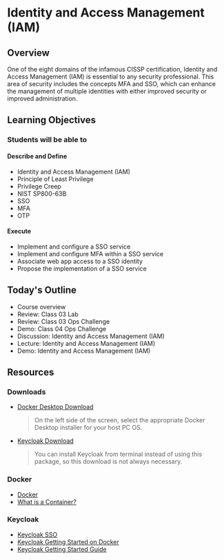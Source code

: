 # Identity and Access Management (IAM) 

## Overview

One of the eight domains of the infamous CISSP certification, Identity and Access Management (IAM) is essential to any security professional. This area of security includes the concepts MFA and SSO, which can enhance the management of multiple identities with either improved security or improved administration.

## Learning Objectives

### Students will be able to

#### Describe and Define

- Identity and Access Management (IAM)
- Principle of Least Privilege
- Privilege Creep
- NIST SP800-63B
- SSO
- MFA
- OTP

#### Execute

- Implement and configure a SSO service
- Implement and configure MFA within a SSO service
- Associate web app access to a SSO identity
- Propose the implementation of a SSO service

## Today's Outline

- Course overview
- Review: Class 03 Lab
- Review: Class 03 Ops Challenge
- Demo: Class 04 Ops Challenge
- Discussion: Identity and Access Management (IAM) 
- Lecture: Identity and Access Management (IAM)
- Demo: Identity and Access Management (IAM)

## Resources

### Downloads

- [Docker Desktop Download](https://www.docker.com/get-started)
  > On the left side of the screen, select the appropriate Docker Desktop installer for your host PC OS.
- [Keycloak Download](https://www.keycloak.org/downloads.html)
  > You can install Keycloak from terminal instead of using this package, so this download is not always necessary.

### Docker

- [Docker](https://www.docker.com/)
- [What is a Container?](https://www.docker.com/resources/what-container)

### Keycloak

- [Keycloak SSO](https://www.keycloak.org/)
- [Keycloak Getting Started on Docker](https://www.keycloak.org/getting-started/getting-started-docker)
- [Keycloak Getting Started Guide](https://www.keycloak.org/docs/latest/getting_started/index.html)


